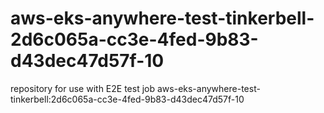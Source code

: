 # aws-eks-anywhere-test-tinkerbell-2d6c065a-cc3e-4fed-9b83-d43dec47d57f-10
repository for use with E2E test job aws-eks-anywhere-test-tinkerbell:2d6c065a-cc3e-4fed-9b83-d43dec47d57f-10
